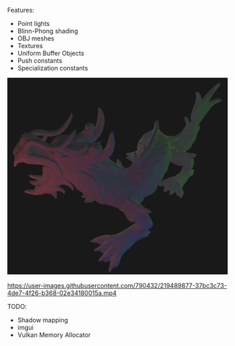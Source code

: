 Features:
* Point lights
* Blinn-Phong shading
* OBJ meshes
* Textures
* Uniform Buffer Objects
* Push constants
* Specialization constants

[<img src="https://raw.githubusercontent.com/azer89/SimpleVulkanEngine/main/Results/dragon.png">](https://raw.githubusercontent.com/azer89/SimpleVulkanEngine/main/Results/dragon.png)

https://user-images.githubusercontent.com/790432/219489877-37bc3c73-4de7-4f26-b368-02e34180015a.mp4

TODO:
* Shadow mapping
* imgui
* Vulkan Memory Allocator
